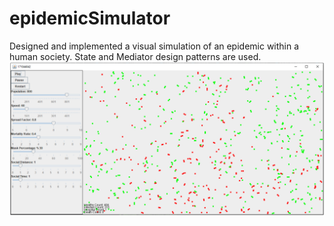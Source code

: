 # epidemicSimulator
Designed and implemented a visual simulation of an epidemic within a human society.
State and Mediator design patterns are used.
![ScreenShot](demo.png)
